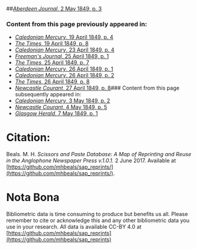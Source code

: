 ##[*Aberdeen Journal*, 2 May 1849, p. 3](https://mhbeals.github.io/sap_html/Aberdeen-Journal/Aberdeen-Journal-2-May-1849-p-3)

### Content from this page previously appeared in:
+ [*Caledonian Mercury*, 19 April 1849, p. 4](https://mhbeals.github.io/sap_html/Caledonian-Mercury/Caledonian-Mercury-19-April-1849-p-4)
+ [*The Times*, 19 April 1849, p. 8](https://mhbeals.github.io/sap_html/The-Times/The-Times-19-April-1849-p-8)
+ [*Caledonian Mercury*, 23 April 1849, p. 4](https://mhbeals.github.io/sap_html/Caledonian-Mercury/Caledonian-Mercury-23-April-1849-p-4)
+ [*Freeman's Journal*, 25 April 1849, p. 1](https://mhbeals.github.io/sap_html/Freeman's-Journal/Freeman's-Journal-25-April-1849-p-1)
+ [*The Times*, 25 April 1849, p. 7](https://mhbeals.github.io/sap_html/The-Times/The-Times-25-April-1849-p-7)
+ [*Caledonian Mercury*, 26 April 1849, p. 1](https://mhbeals.github.io/sap_html/Caledonian-Mercury/Caledonian-Mercury-26-April-1849-p-1)
+ [*Caledonian Mercury*, 26 April 1849, p. 2](https://mhbeals.github.io/sap_html/Caledonian-Mercury/Caledonian-Mercury-26-April-1849-p-2)
+ [*The Times*, 26 April 1849, p. 8](https://mhbeals.github.io/sap_html/The-Times/The-Times-26-April-1849-p-8)
+ [*Newcastle Courant*, 27 April 1849, p. 8](https://mhbeals.github.io/sap_html/Newcastle-Courant/Newcastle-Courant-27-April-1849-p-8)### Content from this page subsequently appeared in:
+ [*Caledonian Mercury*, 3 May 1849, p. 2](https://mhbeals.github.io/sap_html/Caledonian-Mercury/Caledonian-Mercury-3-May-1849-p-2)
+ [*Newcastle Courant*, 4 May 1849, p. 5](https://mhbeals.github.io/sap_html/Newcastle-Courant/Newcastle-Courant-4-May-1849-p-5)
+ [*Glasgow Herald*, 7 May 1849, p. 1](https://mhbeals.github.io/sap_html/Glasgow-Herald/Glasgow-Herald-7-May-1849-p-1)
                    
# Citation: 

Beals. M. H. *Scissors and Paste Database: A Map of Reprinting and Reuse in the Anglophone Newspaper Press v.1.0.1.* 2 June 2017. Available at [https://github.com/mhbeals/sap_reprints/](https://github.com/mhbeals/sap_reprints/). 
                    
# Nota Bona

Bibliometric data is time consuming to produce but benefits us all. Please remember to cite or acknowledge this and any other bibliometric data you use in your research. All data is available CC-BY 4.0 at [https://github.com/mhbeals/sap_reprints](https://github.com/mhbeals/sap_reprints)